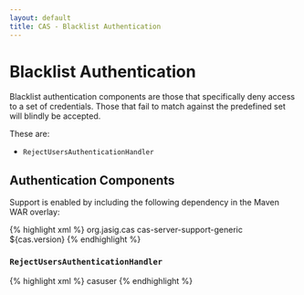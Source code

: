```yaml
---
layout: default
title: CAS - Blacklist Authentication
---
```


# Blacklist Authentication
Blacklist authentication components are those that specifically deny access to a set of credentials. Those that fail to match against the predefined set will blindly be accepted.
 
These are:

* `RejectUsersAuthenticationHandler`


## Authentication Components
Support is enabled by including the following dependency in the Maven WAR overlay:

{% highlight xml %}
<dependency>
  <groupId>org.jasig.cas</groupId>
  <artifactId>cas-server-support-generic</artifactId>
  <version>${cas.version}</version>
</dependency>
{% endhighlight %}

### `RejectUsersAuthenticationHandler`
{% highlight xml %}
<bean class="org.jasig.cas.adaptors.generic.RejectUsersAuthenticationHandler">
    <property name="users">
       <set>
        <value>casuser</value>
       </set>
    </property>
</bean>
{% endhighlight %}
